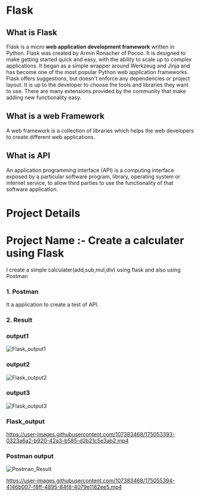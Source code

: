 # Flask
## What is Flask
Flask is a micro <b>web application development framework</b> written in Python. Flask was created by Armin Ronacher of Pocoo. 
It is designed to make getting started quick and easy, with the ability to scale up to complex applications. It began as a simple wrapper around Werkzeug and Jinja and has become one of the most popular Python web application frameworks.
Flask offers suggestions, but doesn't enforce any dependencies or project layout. It is up to the developer to choose the tools and libraries they want to use. There are many extensions provided by the community that make adding new functionality easy.

## What is a web Framework
A web framework is a collection of libraries which helps the web developers to create different web applications.

## What is API
An application programming interface (API) is a computing interface exposed by a particular software program, library, operating system or internet service, to allow third parties to use the functionality of that software application.

# Project Details 
# Project Name :- Create a calculater using Flask
I create a simple calculater(add,sub,mul,div) using flask and also using Postman
### 1. Postman 
It a application to create a test of API.
### 2. Result 

### output1
![Flask_output1](https://user-images.githubusercontent.com/107383468/175050291-5aad86fc-5487-4c28-aaa3-b02f76b86628.jpg)


### output2
![Flask_output2](https://user-images.githubusercontent.com/107383468/175050321-fe10d4b8-ae99-400e-96c4-bf817913ec7d.jpg)


### output3
![Flask_output3](https://user-images.githubusercontent.com/107383468/175050339-2a3378dc-b1d8-486f-abb7-042b6977afe1.jpg)

### Flask_output


https://user-images.githubusercontent.com/107383468/175053393-0323a6a2-b920-42a3-b585-d2b21c5e3ab2.mp4



### Postman output

![Postman_Result](https://user-images.githubusercontent.com/107383468/175054730-9b9b674e-2a51-47cc-8522-fdc1995affc1.jpg)





https://user-images.githubusercontent.com/107383468/175055394-4146b007-f8ff-4895-84f8-4079e1182ee5.mp4

